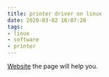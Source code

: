 ```yaml
---
title: printer driver on linux
date: 2020-03-02 16:07:28
tags:
- linux
- software
- printer
---
```

[Website](http://foo2zjs.rkkda.com/)
the page will help you.
